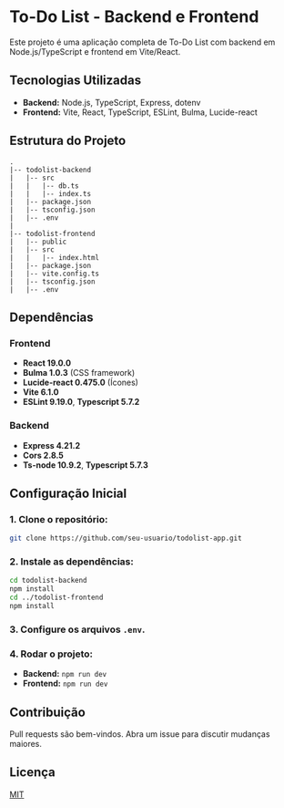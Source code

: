 # To-Do List - Backend e Frontend

Este projeto é uma aplicação completa de To-Do List com backend em Node.js/TypeScript e frontend em Vite/React.

## Tecnologias Utilizadas
- **Backend:** Node.js, TypeScript, Express, dotenv
- **Frontend:** Vite, React, TypeScript, ESLint, Bulma, Lucide-react

## Estrutura do Projeto
```
.
|-- todolist-backend
|   |-- src
|   |   |-- db.ts
|   |   |-- index.ts
|   |-- package.json
|   |-- tsconfig.json
|   |-- .env
|
|-- todolist-frontend
|   |-- public
|   |-- src
|   |   |-- index.html
|   |-- package.json
|   |-- vite.config.ts
|   |-- tsconfig.json
|   |-- .env
```

## Dependências

### Frontend
- **React 19.0.0**
- **Bulma 1.0.3** (CSS framework)
- **Lucide-react 0.475.0** (Ícones)
- **Vite 6.1.0**
- **ESLint 9.19.0**, **Typescript 5.7.2**

### Backend
- **Express 4.21.2**
- **Cors 2.8.5**
- **Ts-node 10.9.2**, **Typescript 5.7.3**

## Configuração Inicial

### 1. Clone o repositório:
```bash
git clone https://github.com/seu-usuario/todolist-app.git
```

### 2. Instale as dependências:
```bash
cd todolist-backend
npm install
cd ../todolist-frontend
npm install
```

### 3. Configure os arquivos `.env`.

### 4. Rodar o projeto:
- **Backend:** `npm run dev`
- **Frontend:** `npm run dev`

## Contribuição
Pull requests são bem-vindos. Abra um issue para discutir mudanças maiores.

## Licença
[MIT](https://choosealicense.com/licenses/mit/)

